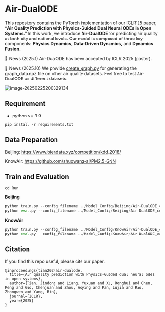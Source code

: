 # Air-DualODE

This repository contains the PyTorch implementation of our ICLR'25 paper, **“Air Quality Prediction with Physics-Guided Dual Neural ODEs in Open Systems.”** In this work, we introduce **Air-DualODE** for predicting air quality at both city and national levels. Our model is composed of three key components: **Physics Dynamics, Data-Driven Dynamics,** and **Dynamics Fusion.**

🚩 News (2025.1) Air-DualODE has been accepted by ICLR 2025 (poster).

🚩 News (2025.10) We provide [create_graph.py](https://github.com/decisionintelligence/Air-DualODE/tree/main/Run/create_graph.py) for generating the graph_data.npz file on other air quality datasets. Feel free to test Air-DualODE on different datasets.

![image-20250225200329134](./fig/Air-DualODE.png)

## Requirement

* python >= 3.9

```shell
pip install -r requirements.txt
```

## Data Preparation

Beijing: https://www.biendata.xyz/competition/kdd_2018/

KnowAir: https://github.com/shuowang-ai/PM2.5-GNN

## Train and Evaluation

```shell
cd Run
```

**Beijing**

```python
python train.py --config_filename ../Model_Config/Beijing/Air-DualODE_config.yaml --des 1
python eval.py --config_filename ../Model_Config/Beijing/Air-DualODE_config.yaml --des 1
```

**KnowAir**

```python
python train.py --config_filename ../Model_Config/KnowAir/Air-DualODE_config.yaml --des 1
python eval.py --config_filename ../Model_Config/KnowAir/Air-DualODE_config.yaml --des 1
```

## Citation

If you find this repo useful, please cite our paper.

```
@inproceedings{tian2024air-dualode,
  title={Air quality prediction with Physics-Guided dual neural odes in open systems},
  author={Tian, Jindong and Liang, Yuxuan and Xu, Ronghui and Chen, Peng and Guo, Chenjuan and Zhou, Aoying and Pan, Lujia and Rao, Zhongwen and Yang, Bin},
  journal={ICLR},
  year={2025}
}
```

